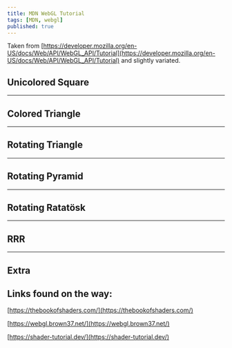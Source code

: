 ```yaml
---
title: MDN WebGL Tutorial
tags: [MDN, webgl]
published: true
---
```

Taken from [https://developer.mozilla.org/en-US/docs/Web/API/WebGL_API/Tutorial](https://developer.mozilla.org/en-US/docs/Web/API/WebGL_API/Tutorial) and slightly variated.

<script type="text/javascript" src="/assets/js/mdn-webgl/gl-matrix/gl-matrix-min.js"></script>

## Unicolored Square

<canvas id="gl-canvas-02" width="640" height="480"></canvas>
<script type="module" src="/assets/js/mdn-webgl/tutorial-02.js"></script>
<hr>

## Colored Triangle

<canvas id="gl-canvas-03" width="640" height="480"></canvas>
<script type="module" src="/assets/js/mdn-webgl/tutorial-03.js"></script>
<hr>

## Rotating Triangle

<canvas id="gl-canvas-04" width="640" height="480"></canvas>
<script type="module" src="/assets/js/mdn-webgl/tutorial-04.js"></script>
<hr>

## Rotating Pyramid

<canvas id="gl-canvas-05" width="640" height="480"></canvas>
<script type="module" src="/assets/js/mdn-webgl/tutorial-05.js"></script>
<hr>

## Rotating Ratatösk

<canvas id="gl-canvas-06" width="640" height="480"></canvas>
<script type="module" src="/assets/js/mdn-webgl/tutorial-06.js"></script>
<hr>

## RRR

<canvas id="gl-canvas-07" width="640" height="480"></canvas>
<script type="module" src="/assets/js/mdn-webgl/tutorial-07.js"></script>
<hr>

## Extra

<canvas id="gl-canvas-08" width="400" height="400"></canvas>
<script type="module" src="/assets/js/mdn-webgl/extra.js"></script>

## Links found on the way:
[https://thebookofshaders.com/](https://thebookofshaders.com/)

[https://webgl.brown37.net/](https://webgl.brown37.net/)

[https://shader-tutorial.dev/](https://shader-tutorial.dev/)
